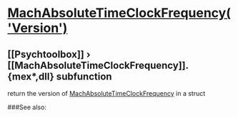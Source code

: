 # [MachAbsoluteTimeClockFrequency('Version')](MachAbsoluteTimeClockFrequency-Version) 
## [[Psychtoolbox]] &#8250; [[MachAbsoluteTimeClockFrequency]].{mex*,dll} subfunction


return the version of [MachAbsoluteTimeClockFrequency](MachAbsoluteTimeClockFrequency) in a struct  


###See also:

